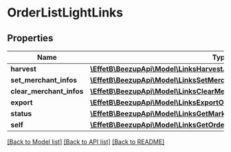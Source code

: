# OrderListLightLinks

## Properties
Name | Type | Description | Notes
------------ | ------------- | ------------- | -------------
**harvest** | [**\EffetB\BeezupApi\Model\LinksHarvestAllLink**](LinksHarvestAllLink.md) |  | 
**set_merchant_infos** | [**\EffetB\BeezupApi\Model\LinksSetMerchantOrderInfoListLink**](LinksSetMerchantOrderInfoListLink.md) |  | 
**clear_merchant_infos** | [**\EffetB\BeezupApi\Model\LinksClearMerchantOrderInfoListLink**](LinksClearMerchantOrderInfoListLink.md) |  | 
**export** | [**\EffetB\BeezupApi\Model\LinksExportOrdersLink**](LinksExportOrdersLink.md) |  | 
**status** | [**\EffetB\BeezupApi\Model\LinksGetMarketplaceAccountsSynchronizationLink**](LinksGetMarketplaceAccountsSynchronizationLink.md) |  | 
**self** | [**\EffetB\BeezupApi\Model\LinksGetOrderListLightLink**](LinksGetOrderListLightLink.md) |  | 

[[Back to Model list]](../README.md#documentation-for-models) [[Back to API list]](../README.md#documentation-for-api-endpoints) [[Back to README]](../README.md)


